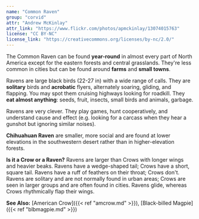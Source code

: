 ```yaml
---
name: "Common Raven"
group: "corvid"
attr: "Andrew McKinlay"
attr_link: "https://www.flickr.com/photos/apmckinlay/13074015763"
license: "CC BY-NC"
license_link: "https://creativecommons.org/licenses/by-nc/2.0/"
---
```

The Common Raven can be found **year-round** in almost every part of North America except for the eastern forests and central grasslands. They're less common in cities but can be found around **farms** and **small towns**.

Ravens are large black birds (22-27 in) with a wide range of calls. They are **solitary** birds and **acrobatic** flyers, alternately soaring, gliding, and flapping. You may spot them cruising highways looking for roadkill. They **eat almost anything**: seeds, fruit, insects, small birds and animals, garbage.

Ravens are very clever. They play games, hunt cooperatively, and understand cause and effect (e.g. looking for a carcass when they hear a gunshot but ignoring similar noises).

**Chihuahuan Raven** are smaller, more social and are found at lower elevations in the southwestern desert rather than in higher-elevation forests.

**Is it a Crow or a Raven?** Ravens are larger than Crows with longer wings and heavier beaks. Ravens have a wedge-shaped tail; Crows have a short, square tail. Ravens have a ruff of feathers on their throat; Crows don't. Ravens are solitary and are not normally found in urban areas; Crows are seen in larger groups and are often found in cities. Ravens glide, whereas Crows rhythmically flap their wings.

<!-- generated, do not edit -->
**See Also:**
[American Crow]({{< ref "amcrow.md" >}}),
[Black-billed Magpie]({{< ref "blbmagpie.md" >}})
